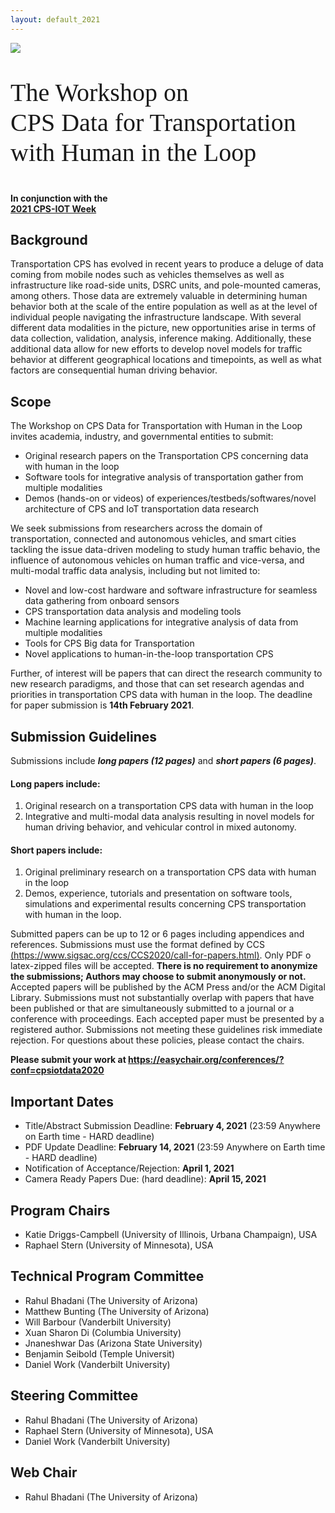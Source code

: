 ```yaml
---
layout: default_2021
---
```


<!-- <br /> -->

![](https://c1.staticflickr.com/9/8475/8414286285_5379dc5b3f_b.jpg)


<p style="font-family: Arvo, Monaco, serif;
  line-height:1.2;
	font-weight: normal;font-size: 40px;">The Workshop on <br /> CPS Data for Transportation with Human in the Loop </p>



<h4 style="margin-top: 0;"> <strong> In conjunction with the <br />  
<a href="https://cps-iot-week2021.isis.vanderbilt.edu/" target="_blank"> <strong> 2021 CPS-IOT Week </strong> </a> </strong> </h4>

## Background

Transportation CPS has evolved in recent years to produce a deluge of data coming from
mobile nodes such as vehicles themselves as well as infrastructure like road-side units,
DSRC units, and pole-mounted cameras, among others. Those data are extremely
valuable in determining human behavior both at the scale of the entire population as
well as at the level of individual people navigating the infrastructure landscape.
With several different data modalities in the picture, new opportunities arise in
terms of data collection, validation, analysis, inference making. Additionally, these
additional data allow for new efforts to develop novel models for traffic behavior at
different geographical locations and timepoints, as well as what factors are
consequential human driving behavior.


## Scope
The Workshop on CPS Data for Transportation with Human in the Loop invites academia, industry, and governmental entities to submit:
*	Original research papers on the Transportation CPS concerning data with human in the loop
*	Software tools for integrative analysis of transportation gather from multiple modalities
*	Demos (hands-on or videos) of experiences/testbeds/softwares/novel architecture of CPS and IoT transportation data research


We seek submissions from researchers across the domain of transportation, connected and autonomous vehicles, and smart cities tackling the issue data-driven modeling to study human traffic behavio, the influence of autonomous vehicles on human traffic and vice-versa, and multi-modal traffic data analysis, including but not limited to:
* Novel and low-cost hardware and software infrastructure for seamless data gathering from onboard sensors
* CPS transportation data analysis and modeling tools
* Machine learning applications for integrative analysis of data from multiple
modalities
* Tools for CPS Big data for Transportation
* Novel applications to human-in-the-loop transportation CPS

Further, of interest will be papers that can direct the research community to new research paradigms, and those that can set research agendas and priorities in transportation CPS data with human in the loop. The deadline for paper submission is **14th February 2021**.


## Submission Guidelines
Submissions include ***long papers (12 pages)*** and ***short papers (6 pages)***.

#### Long papers include:
1. Original research on a transportation CPS data with human in the loop
2. Integrative and multi-modal data analysis resulting in novel models for human driving behavior, and vehicular control in mixed autonomy.

#### Short papers include:
1. Original preliminary research on a transportation CPS data with human in the loop
2. Demos, experience, tutorials and presentation on software tools, simulations and experimental results concerning CPS transportation with human in the loop.

Submitted papers can be up to 12 or 6 pages including appendices and references. Submissions must use the format defined by CCS [(https://www.sigsac.org/ccs/CCS2020/call-for-papers.html)](https://www.sigsac.org/ccs/CCS2020/call-for-papers.html). Only PDF o latex-zipped files will be accepted. **There is no requirement to anonymize the submissions; Authors may choose to submit anonymously or not.** Accepted papers will be published by the ACM Press and/or the ACM Digital Library. Submissions must not substantially overlap with papers that have been published or that are simultaneously submitted to a journal or a conference with proceedings. Each accepted paper must be presented by a registered author. Submissions not meeting these guidelines risk immediate rejection. For questions about these policies, please contact the chairs.


<!--
**Please submit your work at** **[https://easychair.org/conferences/?conf=cpsiotdata2020](https://easychair.org/conferences/?conf=cpsiotdata2020).** -->

<p> <strong> Please submit your work at <a href="https://easychair.org/conferences/?conf=cpsiotdata2020"> <strong> https://easychair.org/conferences/?conf=cpsiotdata2020 </strong> </a> </strong> </p>



## Important Dates


* Title/Abstract Submission Deadline: **February 4, 2021** (23:59 Anywhere on Earth time - HARD deadline)
* PDF Update Deadline: **February  14, 2021** (23:59 Anywhere on Earth time - HARD deadline)
* Notification of Acceptance/Rejection: **April 1, 2021**
* Camera Ready Papers Due: (hard deadline): **April 15, 2021**

## Program Chairs
*	Katie Driggs-Campbell (University of Illinois, Urbana Champaign), USA
*	Raphael Stern (University of Minnesota), USA

## Technical Program Committee
* Rahul Bhadani (The University of Arizona)
* Matthew Bunting (The University of Arizona)
* Will Barbour (Vanderbilt University)
* Xuan Sharon Di (Columbia University)
* Jnaneshwar Das (Arizona State University)
* Benjamin Seibold (Temple Universit)
* Daniel Work (Vanderbilt University)



## Steering Committee
*	Rahul Bhadani (The University of Arizona)
*	Raphael Stern (University of Minnesota), USA
*	Daniel Work (Vanderbilt University)


## Web Chair
*   Rahul Bhadani (The University of Arizona)
